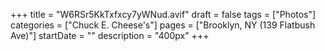 +++
title = "W6RSr5KkTxfxcy7yWNud.avif"
draft = false
tags = ["Photos"]
categories = ["Chuck E. Cheese's"]
pages = ["Brooklyn, NY (139 Flatbush Ave)"]
startDate = ""
description = "400px"
+++
